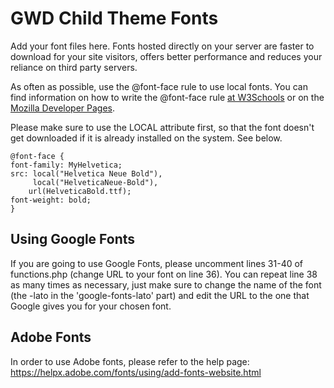 # GWD Child Theme Fonts

Add your font files here. Fonts hosted directly on your server are faster to download for your site visitors, offers better performance and reduces your reliance on third party servers.

As often as possible, use the @font-face rule to use local fonts. You can find information on how to write the @font-face rule [at W3Schools](https://www.w3schools.com/cssref/css3_pr_font-face_rule.asp) or on the [Mozilla Developer Pages](https://developer.mozilla.org/en-US/docs/Web/CSS/@font-face).

Please make sure to use the LOCAL attribute first, so that the font doesn't get downloaded if it is already installed on the system. See below.

    @font-face {
    font-family: MyHelvetica;
    src: local("Helvetica Neue Bold"),
         local("HelveticaNeue-Bold"),
        url(HelveticaBold.ttf);
    font-weight: bold;
    }

## Using Google Fonts
If you are going to use Google Fonts, please uncomment lines 31-40 of functions.php (change URL to your font on line 36). You can repeat line 38 as many times as necessary, just make sure to change the name of the font (the -lato in the 'google-fonts-lato' part) and edit the URL to the one that Google gives you for your chosen font.

## Adobe Fonts
In order to use Adobe fonts, please refer to the help page: https://helpx.adobe.com/fonts/using/add-fonts-website.html

